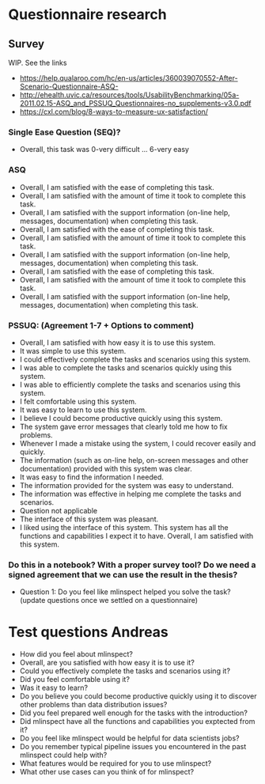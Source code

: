 # Questionnaire research
## Survey

WIP. See the links 
* https://help.qualaroo.com/hc/en-us/articles/360039070552-After-Scenario-Questionnaire-ASQ-
* http://ehealth.uvic.ca/resources/tools/UsabilityBenchmarking/05a-2011.02.15-ASQ_and_PSSUQ_Questionnaires-no_supplements-v3.0.pdf
* https://cxl.com/blog/8-ways-to-measure-ux-satisfaction/

### Single Ease Question (SEQ)?
* Overall, this task was
0-very difficult ... 6-very easy

### ASQ
* Overall, I am satisfied with the ease of completing this task. 
* Overall, I am satisfied with the amount of time it took to complete this task. 
* Overall, I am satisfied with the support information (on-line help, messages, documentation) when completing this task. 
* Overall, I am satisfied with the ease of completing this task. 
* Overall, I am satisfied with the amount of time it took to complete this task. 
* Overall, I am satisfied with the support information (on-line help, messages, documentation) when completing this task. 
* Overall, I am satisfied with the ease of completing this task. 
* Overall, I am satisfied with the amount of time it took to complete this task. 
* Overall, I am satisfied with the support information (on-line help, messages, documentation) when completing this task. 



### PSSUQ: (Agreement 1-7 + Options to comment)
* Overall, I am satisfied with how easy it is to use this system. 
* It was simple to use this system. 
* I could effectively complete the tasks and scenarios using this system. 
* I was able to complete the tasks and scenarios quickly using this system. 
* I was able to efficiently complete the tasks and scenarios using this system. 
* I felt comfortable using this system. 
* It was easy to learn to use this system. 
* I believe I could become productive quickly using this system. 
* The system gave error messages that clearly told me how to fix problems. 
* Whenever I made a mistake using the system, I could recover easily and quickly. 
* The information (such as on-line help, on-screen messages and other documentation) provided with this system was clear. 
* It was easy to find the information I needed. 
* The information provided for the system was easy to understand. 
* The information was effective in helping me complete the tasks and scenarios. 
* Question not applicable
* The interface of this system was pleasant. 
* I liked using the interface of this system. 
This system has all the functions and capabilities I expect it to have. 
Overall, I am satisfied with this system. 


### Do this in a notebook? With a proper survey tool? Do we need a signed agreement that we can use the result in the thesis?

* Question 1: Do you feel like mlinspect helped you solve the task? (update questions once we settled on a questionnaire)

# Test questions Andreas
* How did you feel about mlinspect?
* Overall, are you satisfied with how easy it is to use it?
* Could you effectively complete the tasks and scenarios using it?
* Did you feel comfortable using it?
* Was it easy to learn?
* Do you believe you could become productive quickly using it to discover other problems than data distribution issues?
* Did you feel prepared well enough for the tasks with the introduction?
* Did mlinspect have all the functions and capabilities you exptected from it?
* Do you feel like mlinspect would be helpful for data scientists jobs?
* Do you remember typical pipeline issues you encountered in the past mlinspect could help with?
* What features would be required for you to use mlinspect?
* What other use cases can you think of for mlinspect?
